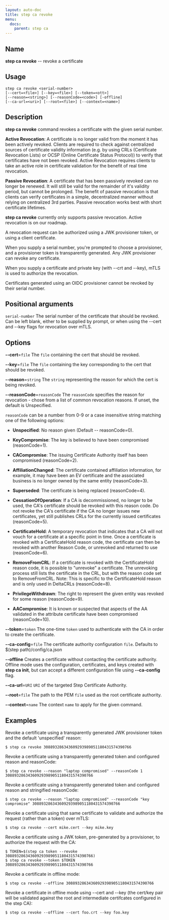 ```yaml
---
layout: auto-doc
title: step ca revoke
menu:
  docs:
    parent: step ca
---
```


## Name
**step ca revoke** -- revoke a certificate

## Usage

```raw
step ca revoke <serial-number>
[--cert=<file>] [--key=<file>] [--token=<ott>]
[--reason=<string>] [--reasonCode=<code>] [-offline]
[--ca-url=<uri>] [--root=<file>] [--context=<name>]
```

## Description


**step ca revoke** command revokes a certificate with the given serial
number.

**Active Revocation**: A certificate is no longer valid from the moment it has
been actively revoked. Clients are required to check against centralized
sources of certificate validity information (e.g. by using CRLs (Certificate
Revocation Lists) or OCSP (Online Certificate Status Protocol)) to
verify that certificates have not been revoked. Active Revocation requires
clients to take an active role in certificate validation for the benefit of
real time revocation.

**Passive Revocation**: A certificate that has been passively revoked can no
longer be renewed. It will still be valid for the remainder of it's validity period,
but cannot be prolonged. The benefit of passive revocation is that clients
can verify certificates in a simple, decentralized manner without relying on
centralized 3rd parties. Passive revocation works best with short
certificate lifetimes.

**step ca revoke** currently only supports passive revocation. Active revocation
is on our roadmap.

A revocation request can be authorized using a JWK provisioner token, or using a
client certificate.

When you supply a serial number, you're prompted to choose a provisioner,
and a provisioner token is transparently generated. Any JWK provisioner
can revoke any certificate.

When you supply a certificate and private key (with --crt and --key),
mTLS is used to authorize the revocation.

Certificates generated using an OIDC provisioner cannot be revoked
by their serial number.

## Positional arguments

`serial-number`
The serial number of the certificate that should be revoked. Can be left blank,
either to be supplied by prompt, or when using the --cert and --key flags for
revocation over mTLS.

## Options


**--cert**=`file`
The `file` containing the cert that should be revoked.

**--key**=`file`
The `file` containing the key corresponding to the cert that should be revoked.

**--reason**=`string`
The `string` representing the reason for which the cert is being revoked.

**--reasonCode**=`reasonCode`
The `reasonCode` specifies the reason for revocation - chose from a list of
common revocation reasons. If unset, the default is Unspecified.

`reasonCode` can be a number from 0-9 or a case insensitive string matching
one of the following options:

- **Unspecified**: No reason given (Default -- reasonCode=0).

- **KeyCompromise**: The key is believed to have been compromised (reasonCode=1).

- **CACompromise**: The issuing Certificate Authority itself has been compromised (reasonCode=2).

- **AffiliationChanged**: The certificate contained affiliation information, for example, it may
have been an EV certificate and the associated business is no longer owned by
the same entity (reasonCode=3).

- **Superseded**: The certificate is being replaced (reasonCode=4).

- **CessationOfOperation**: If a CA is decommissioned, no longer to be used, the CA's certificate
should be revoked with this reason code. Do not revoke the CA's certificate if
the CA no longer issues new certificates, yet still publishes CRLs for the
currently issued certificates (reasonCode=5).

- **CertificateHold**: A temporary revocation that indicates that a CA will not vouch for a
certificate at a specific point in time. Once a certificate is revoked with a
CertificateHold reason code, the certificate can then be revoked with another
Reason Code, or unrevoked and returned to use (reasonCode=6).

- **RemoveFromCRL**: If a certificate is revoked with the CertificateHold reason code, it is
possible to "unrevoke" a certificate. The unrevoking process still lists the
certificate in the CRL, but with the reason code set to RemoveFromCRL.
Note: This is specific to the CertificateHold reason and is only used in DeltaCRLs
(reasonCode=8).

- **PrivilegeWithdrawn**: The right to represent the given entity was revoked for some reason
(reasonCode=9).

- **AACompromise**: It is known or suspected that aspects of the AA validated in the
attribute certificate have been compromised (reasonCode=10).


**--token**=`token`
The one-time `token` used to authenticate with the CA in order to create the
certificate.

**--ca-config**=`file`
The certificate authority configuration `file`. Defaults to
$(step path)/config/ca.json

**--offline**
Creates a certificate without contacting the certificate authority. Offline mode
uses the configuration, certificates, and keys created with **step ca init**,
but can accept a different configuration file using **--ca-config** flag.

**--ca-url**=`URI`
`URI` of the targeted Step Certificate Authority.

**--root**=`file`
The path to the PEM `file` used as the root certificate authority.

**--context**=`name`
The context `name` to apply for the given command.

## Examples

Revoke a certificate using a transparently generated JWK provisioner token and the default
'unspecified' reason:
```shell
$ step ca revoke 308893286343609293989051180431574390766
```

Revoke a certificate using a transparently generated token and configured reason
and reasonCode:
```shell
$ step ca revoke --reason "laptop compromised" --reasonCode 1 308893286343609293989051180431574390766
```

Revoke a certificate using a transparently generated token and configured reason
and stringified reasonCode:
```shell
$ step ca revoke --reason "laptop compromised" --reasonCode "key compromise" 308893286343609293989051180431574390766
```

Revoke a certificate using that same certificate to validate and authorize the
request (rather than a token) over mTLS:
```shell
$ step ca revoke --cert mike.cert --key mike.key
```

Revoke a certificate using a JWK token, pre-generated by a provisioner, to authorize
the request with the CA:
```shell
$ TOKEN=$(step ca token --revoke 308893286343609293989051180431574390766)
$ step ca revoke --token $TOKEN 308893286343609293989051180431574390766
```

Revoke a certificate in offline mode:
```shell
$ step ca revoke --offline 308893286343609293989051180431574390766
```

Revoke a certificate in offline mode using --cert and --key (the cert/key pair
will be validated against the root and intermediate certifcates configured in
the step CA):
```shell
$ step ca revoke --offline --cert foo.crt --key foo.key
```

